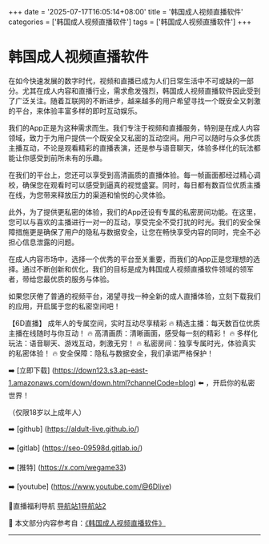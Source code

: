 +++
date = '2025-07-17T16:05:14+08:00'
title = '韩国成人视频直播软件'
categories = ['韩国成人视频直播软件']
tags = ['韩国成人视频直播软件']
+++

# 韩国成人视频直播软件

在如今快速发展的数字时代，视频和直播已成为人们日常生活中不可或缺的一部分。尤其在成人内容和直播行业，需求愈发强烈，韩国成人视频直播软件因此受到了广泛关注。随着互联网的不断进步，越来越多的用户希望寻找一个既安全又刺激的平台，来体验丰富多样的即时互动娱乐。

我们的App正是为这种需求而生。我们专注于视频和直播服务，特别是在成人内容领域，致力于为用户提供一个既安全又私密的互动空间。用户可以随时与众多优质主播互动，不论是观看精彩的直播表演，还是参与语音聊天，体验多样化的玩法都能让你感受到前所未有的乐趣。

在我们的平台上，您还可以享受到高清画质的直播体验。每一帧画面都经过精心调校，确保您在观看时可以感受到逼真的视觉盛宴。同时，每日都有数百位优质主播在线，为您带来释放压力的渠道和愉悦的心灵体验。

此外，为了提供更私密的体验，我们的App还设有专属的私密房间功能。在这里，您可以与喜欢的主播进行一对一的互动，享受完全不受打扰的时光。我们的安全保障措施更是确保了用户的隐私与数据安全，让您在畅快享受内容的同时，完全不必担心信息泄露的问题。

在成人内容市场中，选择一个优秀的平台至关重要，而我们的App正是您理想的选择。通过不断创新和优化，我们的目标是成为韩国成人视频直播软件领域的领军者，带给您最优质的服务与体验。

如果您厌倦了普通的视频平台，渴望寻找一种全新的成人直播体验，立刻下载我们的应用，开启属于您的私密空间吧！

【6D直播】
成年人的专属空间，实时互动尽享精彩
🔥 精选主播：每天数百位优质主播在线随时与你互动！
🔥 高清画质：清晰画面，感受每一刻的精彩！
🔥 多样化玩法：语音聊天、游戏互动，刺激无穷！
🔥 私密房间：独享专属时光，体验真实的私密体验！
🔥 安全保障：隐私与数据安全，我们承诺严格保护！

➡️ [立即下载] (https://down123.s3.ap-east-1.amazonaws.com/down/down.html?channelCode=blog) ⬅️ ，开启你的私密世界！

（仅限18岁以上成年人）

➡️ [github] (https://aldult-live.github.io/)

➡️ [gitlab] (https://seo-09598d.gitlab.io/)

➡️ [推特] (https://x.com/wegame33)

➡️ [youtube] (https://www.youtube.com/@6Dlive)

🔞直播福利导航 [导航站1](https://webstack-86085a.gitlab.io/)[导航站2](https://onlygit123-2.github.io/)


📘 本文部分内容参考自：[《韩国成人视频直播软件》](https://github.com/51bensevv/51bense)

---
